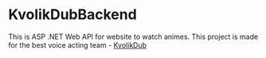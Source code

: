 # KvolikDubBackend
This is ASP .NET Web API for website to watch animes.
This project is made for the best voice acting team - [KvolikDub](https://vk.com/kvolikdub)
